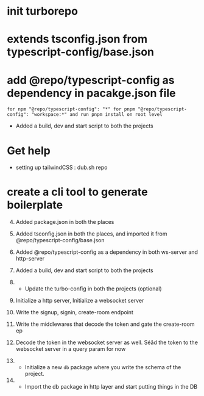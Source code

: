 # init turborepo

# extends tsconfig.json from typescript-config/base.json

# add @repo/typescript-config as dependency in pacakge.json file

`for npm "@repo/typescript-config": "*"
for pnpm "@repo/typescript-config": "workspace:*"
and run pnpm install on root level`

- Added a build, dev and start script to both the projects

# Get help

- setting up tailwindCSS : dub.sh repo

# create a cli tool to generate boilerplate

4. Added package.json in both the places
5. Added tsconfig.json in both the places, and imported it from @repo/typescript-config/base.json
6. Added @repo/typescript-config as a dependency in both ws-server and http-server
7. Added a build, dev and start script to both the projects
8. - Update the turbo-config in both the projects (optional)
9. Initialize a http server, Initialize a websocket server

10. Write the signup, signin, create-room endpoint
11. Write the middlewares that decode the token and gate the create-room ep
12. Decode the token in the websocket server as well. Séåd the token to the websocket server in a query param for now

13. - Initialize a new `db` package where you write the schema of the project.
14. - Import the db package in http layer and start putting things in the DB
